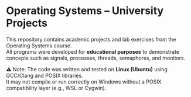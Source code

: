 # Operating Systems – University Projects

This repository contains academic projects and lab exercises from the Operating Systems course.  
All programs were developed for **educational purposes** to demonstrate concepts such as signals, processes, threads, semaphores, and monitors.

⚠️ Note: The code was written and tested on **Linux (Ubuntu)** using GCC/Clang and POSIX libraries.  
It may not compile or run correctly on Windows without a POSIX compatibility layer (e.g., WSL or Cygwin).
